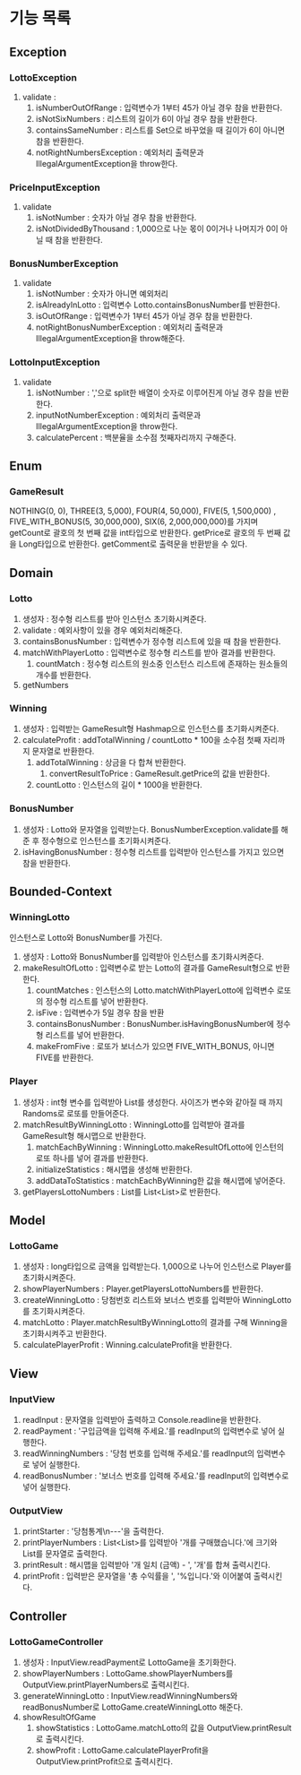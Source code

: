 # 기능 목록

## Exception
### LottoException
1. validate : 
   1. isNumberOutOfRange : 입력변수가 1부터 45가 아닐 경우 참을 반환한다.
   2. isNotSixNumbers : 리스트의 길이가 6이 아닐 경우 참을 반환한다.
   3. containsSameNumber : 리스트를 Set으로 바꾸었을 때 길이가 6이 아니면 참을 반환한다. 
   4. notRightNumbersException : 예외처리 출력문과 IllegalArgumentException을 throw한다. 

### PriceInputException
1. validate
   1. isNotNumber : 숫자가 아닐 경우 참을 반환한다. 
   2. isNotDividedByThousand : 1,000으로 나눈 몫이 0이거나 나머지가 0이 아닐 때 참을 반환한다. 

### BonusNumberException
1. validate
   1. isNotNumber : 숫자가 아니면 예외처리
   2. isAlreadyInLotto : 입력변수 Lotto.containsBonusNumber를 반환한다. 
   3. isOutOfRange : 입력변수가 1부터 45가 아닐 경우 참을 반환한다.
   4. notRightBonusNumberException : 예외처리 출력문과 IllegalArgumentException을 throw해준다.

### LottoInputException
1. validate
   1. isNotNumber : ','으로 split한 배열이 숫자로 이루어진게 아닐 경우 참을 반환한다. 
   2. inputNotNumberException : 예외처리 출력문과 IllegalArgumentException을 throw한다. 
   3. calculatePercent : 백분율을 소수점 첫째자리까지 구해준다.  

## Enum
### GameResult
NOTHING(0, 0), THREE(3, 5,000), FOUR(4, 50,000), FIVE(5, 1,500,000)
, FIVE_WITH_BONUS(5, 30,000,000), SIX(6, 2,000,000,000)를 가지며
getCount로 괄호의 첫 번째 값을 int타입으로 반환한다. 
getPrice로 괄호의 두 번째 값을 Long타입으로 반환한다.
getComment로 출력문을 반환받을 수 있다. 

## Domain
### Lotto
1. 생성자 : 정수형 리스트를 받아 인스턴스 초기화시켜준다. 
2. validate : 예외사항이 있을 경우 예외처리해준다. 
3. containsBonusNumber : 입력변수가 정수형 리스트에 있을 때 참을 반환한다. 
4. matchWithPlayerLotto : 입력변수로 정수형 리스트를 받아 결과를 반환한다. 
   1. countMatch : 정수형 리스트의 원소중 인스턴스 리스트에 존재하는 원소들의 개수를 반환한다. 
5. getNumbers

### Winning
1. 생성자 : 입력받는 GameResult형 Hashmap으로 인스턴스를 초기화시켜준다. 
2. calculateProfit : addTotalWinning / countLotto * 100을 소수점 첫째 자리까지 문자열로 반환한다. 
   1. addTotalWinning : 상금을 다 합쳐 반환한다. 
      1. convertResultToPrice : GameResult.getPrice의 값을 반환한다. 
   2. countLotto : 인스턴스의 길이 * 1000을 반환한다.

### BonusNumber
1. 생성자 : Lotto와 문자열을 입력받는다. BonusNumberException.validate를 해준 후 정수형으로 인스턴스를 초기화시켜준다. 
2. isHavingBonusNumber : 정수형 리스트를 입력받아 인스턴스를 가지고 있으면 참을 반환한다. 

## Bounded-Context
### WinningLotto
인스턴스로 Lotto와 BonusNumber를 가진다. 
1. 생성자 : Lotto와 BonusNumber를 입력받아 인스턴스를 초기화시켜준다. 
2. makeResultOfLotto : 입력변수로 받는 Lotto의 결과를 GameResult형으로 반환한다. 
   1. countMatches : 인스턴스의 Lotto.matchWithPlayerLotto에 입력변수 로또의 정수형 리스트를 넣어 반환한다. 
   2. isFive : 입력변수가 5일 경우 참을 반환
   3. containsBonusNumber : BonusNumber.isHavingBonusNumber에 정수형 리스트를 넣어 반환한다.
   4. makeFromFive : 로또가 보너스가 있으면 FIVE_WITH_BONUS, 아니면 FIVE를 반환한다. 

### Player
1. 생성자 : int형 변수를 입력받아 List<Lotto>를 생성한다. 사이즈가 변수와 같아질 때 까지 Randoms로 로또를 만들어준다. 
2. matchResultByWinningLotto : WinningLotto를 입력받아 결과를 GameResult형 해시맵으로 반환한다. 
   1. matchEachByWinning : WinningLotto.makeResultOfLotto에 인스턴의 로또 하나를 넣어 결과를 반환한다. 
   2. initializeStatistics : 해시맵을 생성해 반환한다. 
   3. addDataToStatistics : matchEachByWinning한 값을 해시맵에 넣어준다. 
3. getPlayersLottoNumbers : List<Lotto>를 List<List<Integer>>로 반환한다. 

## Model
### LottoGame
1. 생성자 : long타입으로 금액을 입력받는다. 1,000으로 나누어 인스턴스로 Player를 초기화시켜준다. 
2. showPlayerNumbers : Player.getPlayersLottoNumbers를 반환한다. 
3. createWinningLotto : 당첨번호 리스트와 보너스 번호를 입력받아 WinningLotto를 초기화시켜준다. 
4. matchLotto : Player.matchResultByWinningLotto의 결과를 구해 Winning을 초기화시켜주고 반환한다. 
5. calculatePlayerProfit : Winning.calculateProfit을 반환한다. 

## View
### InputView
1. readInput : 문자열을 입력받아 출력하고 Console.readline을 반환한다. 
2. readPayment : '구입금액을 입력해 주세요.'를 readInput의 입력변수로 넣어 실행한다.
3. readWinningNumbers : '당첨 번호를 입력해 주세요.'를 readInput의 입력변수로 넣어 실행한다.
4. readBonusNumber : '보너스 번호를 입력해 주세요.'를 readInput의 입력변수로 넣어 실행한다.

### OutputView
1. printStarter : '당첨통계\n---'을 출력한다. 
2. printPlayerNumbers : List<List<Integer>>를 입력받아 '개를 구매했습니다.'에 크기와 List<Integer>를 문자열로 출력한다. 
3. printResult : 해시맵을 입력받아 '개 일치 (금액) - ', '개'를 합쳐 출력시킨다. 
4. printProfit : 입력받은 문자열을 '총 수익률을 ', '%입니다.'와 이어붙여 출력시킨다. 

## Controller
### LottoGameController
1. 생성자 : InputView.readPayment로 LottoGame을 초기화한다. 
2. showPlayerNumbers : LottoGame.showPlayerNumbers를 OutputView.printPlayerNumbers로 출력시킨다. 
3. generateWinningLotto : InputView.readWinningNumbers와 readBonusNumber로 LottoGame.createWinningLotto 해준다. 
4. showResultOfGame
   1. showStatistics : LottoGame.matchLotto의 값을 OutputView.printResult로 출력시킨다. 
   2. showProfit : LottoGame.calculatePlayerProfit을 OutputView.printProfit으로 출력시킨다.